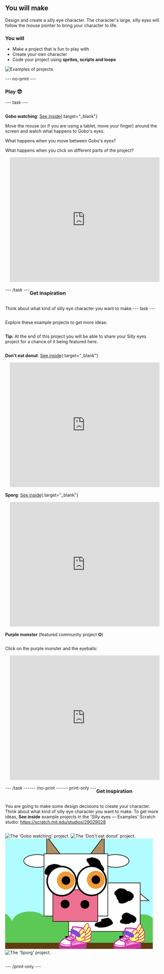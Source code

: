 ## You will make

Design and create a silly eye character. The character's large, silly eyes will follow the mouse pointer to bring your character to life.

### You will

+ Make a project that is fun to play with
+ Create your own character
+ Code your project using **sprites, scripts and loops**

![Examples of projects.](images/showcase-line.png)

--- no-print ---

### Play 😎

--- task ---

<div style="display: flex; flex-wrap: wrap">
<div style="flex-basis: 175px; flex-grow: 1">  

**Gobo watching**: [See inside](https://scratch.mit.edu/projects/495141114/editor){:target="_blank"}

Move the mouse (or if you are using a tablet, move your finger) around the screen and watch what happens to Gobo's eyes. 

What happens when you move between Gobo's eyes? 
  
What happens when you click on different parts of the project?
</div>
<div>

<div class="scratch-preview" style="margin-left: 15px;">
  <iframe allowtransparency="true" width="485" height="402" src="https://scratch.mit.edu/projects/embed/495141114/?autostart=false" frameborder="0"></iframe>
</div>

</div>

--- /task ---

### Get inspiration 

Think about what kind of silly eye character you want to make.

--- task ---

Explore these example projects to get more ideas:

**Tip:** At the end of this project you will be able to share your Silly eyes project for a chance of it being featured here.

**Don't eat donut**: [See inside](https://scratch.mit.edu/projects/495865093/editor){:target="_blank"}
<div class="scratch-preview" style="margin-left: 15px;">
  <iframe allowtransparency="true" width="485" height="402" src="https://scratch.mit.edu/projects/embed/495865093/?autostart=false" frameborder="0"></iframe>
</div>

**Sporg**: [See inside](https://scratch.mit.edu/projects/495865892/editor){:target="_blank"}
<div class="scratch-preview" style="margin-left: 15px;">
  <iframe allowtransparency="true" width="485" height="402" src="https://scratch.mit.edu/projects/embed/495865892/?autostart=false" frameborder="0"></iframe>
</div>

**Purple monster** (featured community project &#10026;)

Click on the purple monster and the eyeballs:

<div class="scratch-preview" style="margin-left: 15px;">
  <iframe allowtransparency="true" width="485" height="402" src="https://scratch.mit.edu/projects/embed/523223028/?autostart=false" frameborder="0"></iframe>
</div>

--- /task ---

--- /no-print ---

--- print-only ---

### Get inspiration 

You are going to make some design decisions to create your character. Think about what kind of silly eye character you want to make. To get more ideas, **See inside** example projects in the 'Silly eyes — Examples' Scratch studio: https://scratch.mit.edu/studios/29029028 

![The 'Gobo watching' project.](images/gobo-watching.png)
![The 'Don't eat donut' project.](images/dont-eat-donut.png)
![The 'Cow with shoes' project.](images/cow-shoes.png)
![The 'Sporg' project.](images/sporg.png)

--- /print-only ---

 
